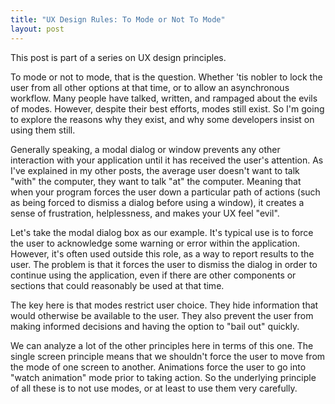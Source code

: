 ```yaml
---
title: "UX Design Rules: To Mode or Not To Mode"
layout: post
---
```

This post is part of a series on UX design principles.

To mode or not to mode, that is the question. Whether 'tis nobler to lock the user from all other options at that time, or to allow an asynchronous workflow. Many people have talked, written, and rampaged about the evils of modes. However, despite their best efforts, modes still exist. So I'm going to explore the reasons why they exist, and why some developers insist on using them still.

Generally speaking, a modal dialog or window prevents any other interaction with your application until it has received the user's attention. As I've explained in my other posts, the average user doesn't want to talk "with" the computer, they want to talk "at" the computer. Meaning that when your program forces the user down a particular path of actions (such as being forced to dismiss a dialog before using a window), it creates a sense of frustration, helplessness, and makes your UX feel "evil".

Let's take the modal dialog box as our example. It's typical use is to force the user to acknowledge some warning or error within the application. However, it's often used outside this role, as a way to report results to the user. The problem is that it forces the user to dismiss the dialog in order to continue using the application, even if there are other components or sections that could reasonably be used at that time.

The key here is that modes restrict user choice. They hide information that would otherwise be available to the user. They also prevent the user from making informed decisions and having the option to "bail out" quickly.

We can analyze a lot of the other principles here in terms of this one. The single screen principle means that we shouldn't force the user to move from the mode of one screen to another. Animations force the user to go into "watch animation" mode prior to taking action. So the underlying principle of all these is to not use modes, or at least to use them very carefully.
